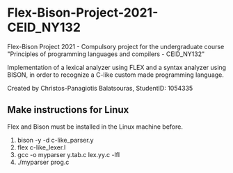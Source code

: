 # Flex-Bison-Project-2021-CEID_NY132
Flex-Bison Project 2021 - Compulsory project for the undergraduate course "Principles of programming languages and compilers - CEID_NY132"

Implementation of a lexical analyzer using FLEX and a syntax analyzer using BISON, in order to recognize a C-like custom made programming language.

[comment]: <> (In this project, the above mentioned custom made programming language will also be described in BNF form.)

Created by Christos-Panagiotis Balatsouras, StudentID: 1054335

[comment]: <> (All the provided documentation is in Greek language.)

## Make instructions for Linux

Flex and Bison must be installed in the Linux machine before.

1. bison -y -d c-like_parser.y
2. flex c-like_lexer.l
3. gcc -o myparser y.tab.c lex.yy.c -lfl
4. ./myparser prog.c

